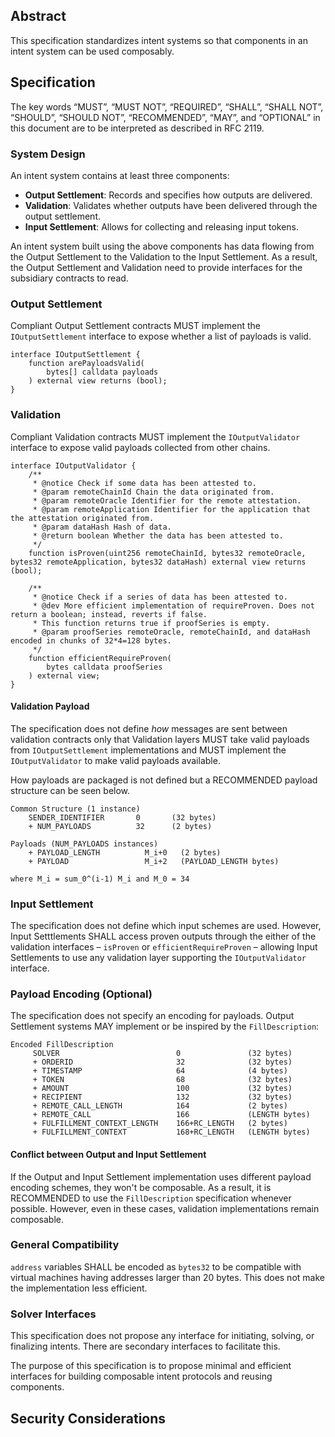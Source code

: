 ## Abstract

This specification standardizes intent systems so that components in an intent system can be used composably.

## Specification

The key words “MUST”, “MUST NOT”, “REQUIRED”, “SHALL”, “SHALL NOT”, “SHOULD”, “SHOULD NOT”, “RECOMMENDED”, “MAY”, and “OPTIONAL” in this document are to be interpreted as described in RFC 2119.

### System Design

An intent system contains at least three components:
- **Output Settlement**: Records and specifies how outputs are delivered.
- **Validation**: Validates whether outputs have been delivered through the output settlement.
- **Input Settlement**: Allows for collecting and releasing input tokens.

An intent system built using the above components has data flowing from the Output Settlement to the Validation to the Input Settlement. As a result, the Output Settlement and Validation need to provide interfaces for the subsidiary contracts to read.

### Output Settlement

Compliant Output Settlement contracts MUST implement the `IOutputSettlement` interface to expose whether a list of payloads is valid.

```solidity
interface IOutputSettlement {
    function arePayloadsValid(
        bytes[] calldata payloads
    ) external view returns (bool);
}
```

### Validation

Compliant Validation contracts MUST implement the `IOutputValidator` interface to expose valid payloads collected from other chains.

```solidity
interface IOutputValidator {
    /**
     * @notice Check if some data has been attested to.
     * @param remoteChainId Chain the data originated from.
     * @param remoteOracle Identifier for the remote attestation.
     * @param remoteApplication Identifier for the application that the attestation originated from.
     * @param dataHash Hash of data.
     * @return boolean Whether the data has been attested to.
     */
    function isProven(uint256 remoteChainId, bytes32 remoteOracle, bytes32 remoteApplication, bytes32 dataHash) external view returns (bool);

    /**
     * @notice Check if a series of data has been attested to.
     * @dev More efficient implementation of requireProven. Does not return a boolean; instead, reverts if false.
     * This function returns true if proofSeries is empty.
     * @param proofSeries remoteOracle, remoteChainId, and dataHash encoded in chunks of 32*4=128 bytes.
     */
    function efficientRequireProven(
        bytes calldata proofSeries
    ) external view;
}
```

#### Validation Payload

The specification does not define _how_ messages are sent between validation contracts only that Validation layers  MUST take valid payloads from `IOutputSettlement` implementations and MUST implement the `IOutputValidator` to make valid payloads available.

How payloads are packaged is not defined but a RECOMMENDED payload structure can be seen below.

```
Common Structure (1 instance)
    SENDER_IDENTIFIER       0       (32 bytes)
    + NUM_PAYLOADS          32      (2 bytes)

Payloads (NUM_PAYLOADS instances)
    + PAYLOAD_LENGTH          M_i+0   (2 bytes)
    + PAYLOAD                 M_i+2   (PAYLOAD_LENGTH bytes)

where M_i = sum_0^(i-1) M_i and M_0 = 34
```

### Input Settlement

The specification does not define which input schemes are used. However, Input Setttlements SHALL access proven outputs through the either of the validation interfaces – `isProven` or `efficientRequireProven` – allowing Input Settlements to use any validation layer supporting the `IOutputValidator` interface.

### Payload Encoding (Optional)

The specification does not specify an encoding for payloads. Output Settlement systems MAY implement or be inspired by the `FillDescription`:

```
Encoded FillDescription
     SOLVER                          0               (32 bytes)
     + ORDERID                       32              (32 bytes)
     + TIMESTAMP                     64              (4 bytes)
     + TOKEN                         68              (32 bytes)
     + AMOUNT                        100             (32 bytes)
     + RECIPIENT                     132             (32 bytes)
     + REMOTE_CALL_LENGTH            164             (2 bytes)
     + REMOTE_CALL                   166             (LENGTH bytes)
     + FULFILLMENT_CONTEXT_LENGTH    166+RC_LENGTH   (2 bytes)
     + FULFILLMENT_CONTEXT           168+RC_LENGTH   (LENGTH bytes)
```

#### Conflict between Output and Input Settlement

If the Output and Input Settlement implementation uses different payload encoding schemes, they won't be composable. As a result, it is RECOMMENDED to use the `FillDescription` specification whenever possible. However, even in these cases, validation implementations remain composable.

### General Compatibility

`address` variables SHALL be encoded as `bytes32` to be compatible with virtual machines having addresses larger than 20 bytes. This does not make the implementation less efficient.

### Solver Interfaces

This specification does not propose any interface for initiating, solving, or finalizing intents. There are secondary interfaces to facilitate this.

The purpose of this specification is to propose minimal and efficient interfaces for building composable intent protocols and reusing components.

## Security Considerations
